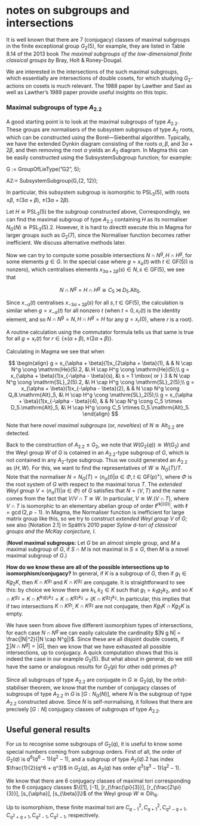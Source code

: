 # notes on subgroups and intersections

It is well known that there are 7 (conjugacy) classes of maximal subgroups in the finite exceptional group $G_2(5)$, for example, they are listed in Table 8.14 of the 2013 book *The maximal subgroups of the low-dimensional finite classical groups by* Bray, Holt & Roney-Dougal.

We are interested in the intersections of the such maximal subgroups, which essentially are intersections of double cosets, for which studying $G_2$-actions on cosets is much relevant. The 1988 paper by Lawther and Saxl as well as Lawther’s 1989 paper provide useful insights on this topic.

### Maximal subgroups of type $A_2.2$

A good starting point is to look at the maximal subgroups of type $A_2.2$. These groups are normalisers of the subsystem subgroups of type $A_2$ roots, which can be constructed using the Borel—Siebenthal algorithm. Typically, we have the extended Dynkin diagram consisting of the roots $\alpha, \beta$, and $3\alpha + 2\beta$, and then removing the root $\alpha$ yields an $A_2$ diagram. In Magma this can be easily constructed using the SubsystemSubgroup function; for example:

G := GroupOfLieType(”G2”, 5);

A2:= SubsystemSubgroup(G,{2, 12});

In particular, this subsystem subgroup is isomorphic to $\mathrm{PSL}_3(5)$, with roots $\pm\beta$, $\pm(3\alpha + \beta)$, $\pm(3\alpha + 2\beta)$.

Let $H \cong \mathrm{PSL}_3(5)$ be the subgroup constructed above, Correspondingly, we can find the maximal subgroup of type $A_2.2$ containing $H$ as its normaliser $N_G(N) \cong \mathrm{PSL}_3(5).2$. However, it is hard to directlt execute this in Magma for larger groups such as $G_2(7)$, since the Normaliser function becomes rather inefficient. We discuss alternative methods later.

Now we can try to compute some possible intersections $N \cap N^g, H \cap H^g$, for some elements $g \in G$. In the special case where $g = x_\alpha(t)$ with $t \in \mathrm{GF}(5))$ is nonzero), which centralises elements $x_{3\alpha+2\beta}(s) \in N, s \in \mathrm{GF}(5)$, we see that


$$
N \cap N^g = H \cap H^g \cong C_5 \rtimes D_5.\mathrm{Alt}_5.
$$

Since $x_{-\alpha}(t)$ centralises $x_{-3\alpha + 2\beta}(s)$ for all $s, t \in \mathrm{GF}(5)$, the calculation is similar when $g = x_{-\alpha}(t)$ for all nonzero $t$ (when $t = 0, x_r(t)$ is the identity element, and so $N \cap N^g = N, H \cap H^g = H$ for any $g = x_r(0)$, where $r$ is a root).

A routine calculation using the commutator formula tells us that same is true for all $g = x_r(t)$ for $r \in \{\pm(\alpha + \beta), \pm(2\alpha + \beta)\}.$

Calculating in Magma we see that when

$$
\begin{align}
g = x_{\alpha + \beta}(1)x_{2\alpha + \beta}(1), & & N \cap N^g \cong \mathrm{He}(5).2, &\ H \cap H^g \cong \mathrm{He}(5);\\
g = x_{\alpha + \beta}(1)x_{-\alpha - \beta}(s), &\ s = 1 \mbox{ or } 3  & N \cap N^g \cong \mathrm{SL}_2(5).2, &\ H \cap H^g \cong \mathrm{SL}_2(5);\\
g = x_{\alpha + \beta}(1)x_{-\alpha - \beta}(2), & & N \cap N^g \cong Q_8.\mathrm{Alt}_5, &\ H \cap H^g \cong \mathrm{SL}_2(5);\\
g = x_{\alpha + \beta}(1)x_{-\alpha - \beta}(4), & & N \cap N^g \cong C_5 \rtimes D_5.\mathrm{Alt}_5, &\ H \cap H^g \cong C_5 \rtimes D_5.\mathrm{Alt}_5.
\end{align}
$$

Note that here *novel maximal subgroups* (or, *novelties*) of $N \cong \mathrm{Alt}_2.2$ are detected.


Back to the construction of $A_2.2 \le G_2$, we note that $W(G_2(q)) \cong W(G_2)$ and the Weyl group $W$ of $G$ is cotained in an $A_2.2$-type subgroup of $G$, which is not contained in any $A_2$-type subgroup. Thus we could generated an $A_2.2$ as $\langle H, W\rangle$. For this, we want to find the representatives of $W \cong N_G(T)/T$.
Note that the normaliser $N = N_G(T)=\langle n_\alpha(t)|\alpha \in \Phi, t \in \mathrm{GF}(p)^\times\rangle$, where $\Phi$ is the root system of $G$ with respect to the maximal torus $T$.
The *extended Weyl group* $V=\langle n_\alpha(1)|\alpha \in \Phi\rangle$ of $G$ satisfies that $N = \langle V, T \rangle$ and the name comes from the fact that $V/V \cap T \cong W$. In particular, $V \cong W.(V \cap T)$, where $V \cap T$ is isomorphic to an elementary abelian group of order $\ell^{\mathrm{rk}|(G)|}$, with $\ell = \gcd(2, p-1)$. In Magma, the Normaliser function is inefficient for large matrix group like this, so we try to construct *extended Weyl group* $V$ of $G$; see also [Notation 2.1] in Späth’s 2010 paper *Sylow $d$-tori of classical groups and the McKay conjecture, I*.


(**Novel maximal subgroups:** Let $G$ be an almost simple group, and $M$ a maximal subgroup of $G$, if $S \cap M$ is not maximal in $S \le G$, then $M$ is a novel maximal subgroup of $G$.)

**How do we know these are all of the possible intersections up to isomorphism/conjugacy?**
In general, if $K$ is a subgroup of $G$, then if $g_1 \in K g_2 K$, then $K \cap K^{g_1}$ and $K \cap K^{g_2}$ are conjugate. It is straightforward to see this: by choice we know there are $k_1, k_2 \in K$ such that $g_1 = k_1 g_2 k_2$,
and so $K \cap K^{g_2} = K \cap K^{k_1 g_2 k_2} = K \cap K^{g_2 k_2} = (K \cap K^{g_2})^{k_2}$.
In particular, this implies that if two intersections $K \cap K^{g_1}$, $K \cap K^{g_2}$ are not conjugate, then $K g_1 K \cap K g_2 K$ is empty.

We have seen from above five different isomorphism types of intersections, for each case $N \cap N^g$ we can easily calculate the cardinality $|N g N| = \frac{|N|^2}{|N \cap N^g|}$. Since these are all disjoint double cosets, if $\sum |N \cap N^g| = |G|$, then we know that we have exhausted all possible intersections, up to conjugacy.
A quick computation shows that this is indeed the case in our example $G_2(5)$. But what about in general, do we still have the same or analogous results for $G_2(p)$ for other odd primes $p$?



Since all subgroups of type $A_2.2$ are conjugate in $G \cong G_2(q)$, by the orbit-stabiliser theorem, we know that the number of conjugacy classes of subgroups of type $A_2.2$ in $G$ is $[G : N_G(N)]$, where $N$ is the subgroup of type $A_2.2$ constructed above. Since $N$ is self-normalising, it follows that there are precisely $[G : N]$ conjugacy classes of subgroups of type $A_2.2$.


## Useful general results
For us to recognise some subgroups of $G_2(q)$, it is useful to know some special numbers coming from subgroup orders. First of all, the order of $G_2(q)$ is $q^6(q^6-1)(q^2-1)$, and a subgroup of type $A_2(q).2$ has index $\frac{1}{2}(q^6 + q^3)$ in $G_2(q)$, as $A_2(q)$ has order $q^3(q^3-1)(q^2-1)$.

We know that there are 6 conjugacy classes of maximal tori corresponding to the 6 conjugacy classes $\{[1], [-1], [r_{\frac{\pi}{3}}], [r_{\frac{2\pi}{3}}], [s_{\alpha}], [s_{\beta}]\}$ of the Weyl group $W \cong \mathrm{Dih}_6$.

Up to isomorphism, these finite maximal tori are $C_{q - 1}^2, C_{q + 1}^2, C_{q^2 - q + 1}, C_{q^2 + q + 1}, C_{q^2 - 1}, C_{q^2 - 1}$, respectively.
